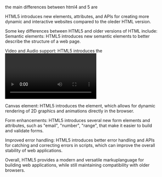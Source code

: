 the main differences between html4 and 5 are

HTML5 introduces new elements, attributes, and APIs for creating more dynamic and interactive websites compared to the oleder HTML version.

Some key differences between HTML5 and older versions of HTML include:
Semantic elements: HTML5 introduces new semantic elements to better describe the structure of a web page.

Video and Audio support: HTML5 introduces the <video> and <audio> elements, which allow you to embed multimedia content directly into a web page without the need for third-party plugins.

Canvas element: HTML5 introduces the <canvas> element, which allows for dynamic rendering of 2D graphics and animations directly in the browser.

Form enhancements: HTML5 introduces several new form elements and attributes, such as "email", "number", "range", that make it easier to build and validate forms.

Improved error handling: HTML5 introduces better error handling and APIs for catching and correcting errors in scripts, which can improve the overall stability of web applications.

Overall, HTML5 provides a modern and versatile markuplanguage for building web applications, while still maintaining compatibility with older browsers.